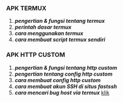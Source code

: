 
### APK TERMUX ###
1. ***pengertian & fungsi tentang termux***
2. ***perintah dasar termux***
3. ***cara menggunakan termux***
4. ***cara membuat script termux sendiri***

### APK HTTP CUSTOM ###
1. ***pengertian & fungsi tentang http custom***
2. ***pengertian tentang config http custom***
3. ***cara membuat config http custom***
4. ***cara membuat akun SSH di situs fastssh***
6. ***cara mencari bug host via termux*** [klik](https://www.kumpulanremaja.com/2019/04/mencari-bug-host-internet-gratis-dengan-termux.html?m=1#google_vignette)
